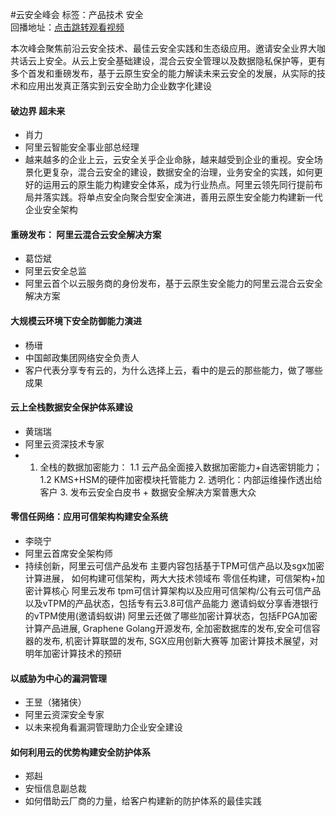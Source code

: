 #云安全峰会标签：<kbd>产品技术</kbd> <kbd>安全</kbd><br>回播地址：[点击跳转观看视频](https://alhlsvodhls08.e.vhall.com/mp4record/CloudSecuritySummit.mp4)本次峰会聚焦前沿云安全技术、最佳云安全实践和生态级应用。邀请安全业界大咖共话云上安全。从云上安全基础建设，混合云安全管理以及数据隐私保护等，更有多个首发和重磅发布，基于云原生安全的能力解读未来云安全的发展，从实际的技术和应用出发真正落实到云安全助力企业数字化建设#### 破边界 超未来* 肖力* 阿里云智能安全事业部总经理* 越来越多的企业上云，云安全关乎企业命脉，越来越受到企业的重视。安全场景化更复杂，混合云安全的建设，数据安全的治理，业务安全的实践，如何更好的运用云的原生能力构建安全体系，成为行业热点。阿里云领先同行提前布局并落实践。将单点安全向聚合型安全演进，善用云原生安全能力构建新一代企业安全架构#### 重磅发布： 阿里云混合云安全解决方案* 葛岱斌  * 阿里云安全总监* 阿里云首个以云服务商的身份发布，基于云原生安全能力的阿里云混合云安全解决方案#### 大规模云环境下安全防御能力演进* 杨瑨 * 中国邮政集团网络安全负责人* 客户代表分享专有云的，为什么选择上云，看中的是云的那些能力，做了哪些成果#### 云上全栈数据安全保护体系建设* 黄瑞瑞* 阿里云资深技术专家* 1. 全栈的数据加密能力：     1.1 云产品全面接入数据加密能力+自选密钥能力；     1.2 KMS+HSM的硬件加密模块托管能力 2. 透明化：内部运维操作透出给客户 3. 发布云安全白皮书 + 数据安全解决方案普惠大众 #### 零信任网络：应用可信架构构建安全系统* 李晓宁 * 阿里云首席安全架构师* 持续创新，阿里云可信产品发布 主要内容包括基于TPM可信产品以及sgx加密计算进展， 如何构建可信架构，两大大技术领域布 零信任构建，可信架构+加密计算核心 阿里云发布 tpm可信计算架构以及应用可信架构/公有云可信产品以及vTPM的产品状态，包括专有云3.8可信产品能力 邀请蚂蚁分享香港银行的vTPM使用(邀请蚂蚁讲) 阿里云还做了哪些加密计算状态，包括FPGA加密计算产品进展, Graphene Golang开源发布, 全加密数据库的发布,安全可信容器的发布, 机密计算联盟的发布, SGX应用创新大赛等  加密计算技术展望，对明年加密计算技术的预研#### 以威胁为中心的漏洞管理* 王昱（猪猪侠）* 阿里云资深安全专家* 以未来视角看漏洞管理助力企业安全建设#### 如何利用云的优势构建安全防护体系* 郑赳* 安恒信息副总裁* 如何借助云厂商的力量，给客户构建新的防护体系的最佳实践